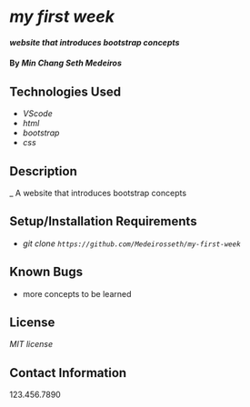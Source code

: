 # _my first week_

#### _website that introduces bootstrap concepts_

#### By _Min Chang Seth Medeiros_

## Technologies Used

* _VScode_
* _html_
* _bootstrap_
* _css_

## Description

_ A website that introduces bootstrap concepts

## Setup/Installation Requirements

* _git clone `https://github.com/Medeirosseth/my-first-week`_




## Known Bugs

* more concepts to be learned

## License

_MIT license_

## Contact Information

123.456.7890